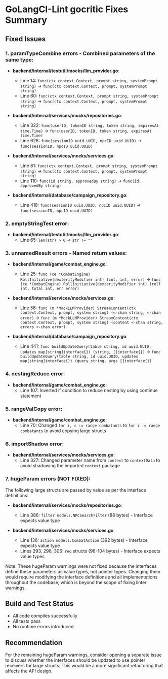 # GoLangCI-Lint gocritic Fixes Summary

## Fixed Issues

### 1. paramTypeCombine errors - Combined parameters of the same type:
- **backend/internal/testutil/mocks/llm_provider.go**:
  - Line 14: `func(ctx context.Context, prompt string, systemPrompt string)` → `func(ctx context.Context, prompt, systemPrompt string)`
  - Line 60: `func(ctx context.Context, prompt string, systemPrompt string)` → `func(ctx context.Context, prompt, systemPrompt string)`

- **backend/internal/services/mocks/repositories.go**:
  - Line 322: `func(userID, tokenID string, token string, expiresAt time.Time)` → `func(userID, tokenID, token string, expiresAt time.Time)`
  - Line 628: `func(sessionID uuid.UUID, npcID uuid.UUID)` → `func(sessionID, npcID uuid.UUID)`

- **backend/internal/services/mocks/services.go**:
  - Line 61: `func(ctx context.Context, prompt string, systemPrompt string)` → `func(ctx context.Context, prompt, systemPrompt string)`
  - Line 110: `func(id string, approvedBy string)` → `func(id, approvedBy string)`

- **backend/internal/database/campaign_repository.go**:
  - Line 418: `func(sessionID uuid.UUID, npcID uuid.UUID)` → `func(sessionID, npcID uuid.UUID)`

### 2. emptyStringTest error:
- **backend/internal/testutil/mocks/llm_provider.go**:
  - Line 65: `len(str) > 0` → `str != ""`

### 3. unnamedResult errors - Named return values:
- **backend/internal/game/combat_engine.go**:
  - Line 25: `func (ce *CombatEngine) RollInitiative(dexterityModifier int) (int, int, error)` → `func (ce *CombatEngine) RollInitiative(dexterityModifier int) (roll int, total int, err error)`

- **backend/internal/services/mocks/services.go**:
  - Line 56: `func (m *MockLLMProvider) StreamContent(ctx context.Context, prompt, system string) (<-chan string, <-chan error)` → `func (m *MockLLMProvider) StreamContent(ctx context.Context, prompt, system string) (content <-chan string, errors <-chan error)`

- **backend/internal/database/campaign_repository.go**:
  - Line 441: `func buildUpdateQuery(table string, id uuid.UUID, updates map[string]interface{}) (string, []interface{})` → `func buildUpdateQuery(table string, id uuid.UUID, updates map[string]interface{}) (query string, args []interface{})`

### 4. nestingReduce error:
- **backend/internal/game/combat_engine.go**:
  - Line 107: Inverted if condition to reduce nesting by using continue statement

### 5. rangeValCopy error:
- **backend/internal/game/combat_engine.go**:
  - Line 70: Changed `for i, c := range combatants` to `for i := range combatants` to avoid copying large structs

### 6. importShadow error:
- **backend/internal/services/mocks/services.go**:
  - Line 327: Changed parameter name from `context` to `contextData` to avoid shadowing the imported `context` package

### 7. hugeParam errors (NOT FIXED):
The following large structs are passed by value as per the interface definitions:
- **backend/internal/services/mocks/repositories.go**:
  - Line 386: `filter models.NPCSearchFilter` (88 bytes) - Interface expects value type
  
- **backend/internal/services/mocks/services.go**:
  - Line 136: `action models.CombatAction` (392 bytes) - Interface expects value type
  - Lines 293, 298, 306: `req` structs (96-104 bytes) - Interface expects value types

Note: These hugeParam warnings were not fixed because the interfaces define these parameters as value types, not pointer types. Changing them would require modifying the interface definitions and all implementations throughout the codebase, which is beyond the scope of fixing linter warnings.

## Build and Test Status
- All code compiles successfully
- All tests pass
- No runtime errors introduced

## Recommendation
For the remaining hugeParam warnings, consider opening a separate issue to discuss whether the interfaces should be updated to use pointer receivers for large structs. This would be a more significant refactoring that affects the API design.